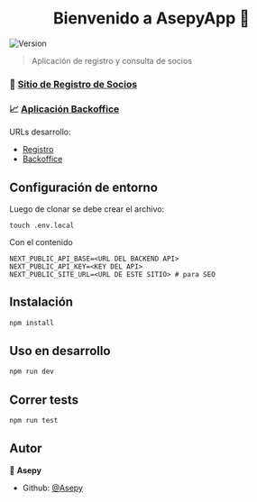 <h1 align="center">Bienvenido a AsepyApp 👋</h1>
<p>
  <img alt="Version" src="https://img.shields.io/badge/version-0.3.5-blue.svg?cacheSeconds=2592000" />
</p>

> Aplicación de registro y consulta de socios

### 👩‍ [Sitio de Registro de Socios](http://form.asepy.org)

### 📈 [Aplicación Backoffice](http://form.asepy.org/app)

URLs desarrollo:

- [Registro](http://fischwarm-frontend-dev.s3-website-sa-east-1.amazonaws.com)
- [Backoffice](http://fischwarm-frontend-dev.s3-website-sa-east-1.amazonaws.com/app)

## Configuración de entorno

Luego de clonar se debe crear el archivo:

```
touch .env.local
```

Con el contenido

```
NEXT_PUBLIC_API_BASE=<URL DEL BACKEND API>
NEXT_PUBLIC_API_KEY=<KEY DEL API>
NEXT_PUBLIC_SITE_URL=<URL DE ESTE SITIO> # para SEO
```

## Instalación

```sh
npm install
```

## Uso en desarrollo

```sh
npm run dev
```

## Correr tests

```sh
npm run test
```

## Autor

👤 **Asepy**

- Github: [@Asepy](https://github.com/Asepy)
